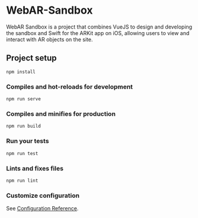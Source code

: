 # WebAR-Sandbox
WebAR Sandbox is a project that combines VueJS to design and developing the sandbox and Swift for the ARKit app on iOS, allowing users to view and interact with AR objects on the site.

## Project setup

```
npm install
```

### Compiles and hot-reloads for development

```
npm run serve
```

### Compiles and minifies for production

```
npm run build
```

### Run your tests

```
npm run test
```

### Lints and fixes files

```
npm run lint
```

### Customize configuration

See [Configuration Reference](https://cli.vuejs.org/config/).
